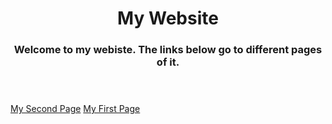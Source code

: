 <!DOCTYPE html>
<html lang="en">
<head>
	<meta charset="UTF-8">
	<title>My Website</title>
</head>
<body>
	<header>
		<h1>My Website</h1>
		<h3>Welcome to my webiste. The links below go to different pages of it.</h3>
	</header>
	<section>
		<a href="index.html">My Second Page</a>
		<a href="firstPage.html">My First Page</a>
	</section>
</body>
</html>